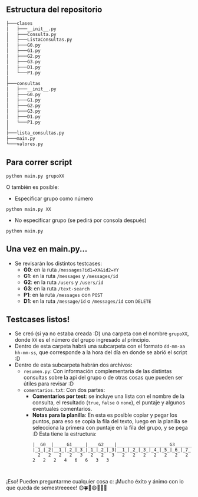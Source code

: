 ## Estructura del repositorio

```bash
├───clases
│   ├───__init__.py
│   ├───Consulta.py
│   ├───ListaConsultas.py
│   ├───G0.py
│   ├───G1.py
│   ├───G2.py
│   ├───G3.py
│   ├───D1.py
│   └───P1.py
│
├───consultas
│   ├───__init__.py
│   ├───G0.py
│   ├───G1.py
│   ├───G2.py
│   ├───G3.py
│   ├───D1.py
│   └───P1.py
│ 
├───lista_consultas.py
├───main.py
└───valores.py
```

## Para correr script
```
python main.py grupoXX
```
O también es posible:
* Especificar grupo como número
```
python main.py XX
```
* No especificar grupo (se pedirá por consola después)
```
python main.py
```

## Una vez en main.py...
* Se revisarán los distintos testcases:
  * **G0**: en la ruta `/messages?id1=XX&id2=YY`
  * **G1**: en la ruta `/messages` y `/messages/id`
  * **G2**: en la ruta `/users` y `/users/id`
  * **G3**: en la ruta `/text-search`
  * **P1**: en la ruta `/messages` con `POST`
  * **D1**: en la ruta `/message/id` o `/messages/id` con `DELETE`
  
 ## Testcases listos!
 * Se creó (si ya no estaba creada :D) una carpeta con el nombre `grupoXX`, donde `XX` es el número del grupo ingresado al principio.
 * Dentro de esta carpeta habrá una subcarpeta con el formato `dd-mm-aa hh-mm-ss`, que corresponde a la hora del día en donde se abrió el script :D
 * Dentro de esta subcarpeta habrán dos archivos:
    * `resumen.py`: Con información complementaria de las distintas consultas sobre la api del grupo o de otras cosas que pueden ser útiles para revisar :D 
    * `comentarios.txt`: Con dos partes:
      * **Comentarios por test**: se incluye una lista con el nombre de la consulta, el resultado (`true`, `false` o `none`), el puntaje y algunos eventuales comentarios.
      * **Notas para la planilla**: En esta es posible copiar y pegar los puntos, para eso se copia la fila del texto, luego en la planilla se selecciona la primera con puntaje en la fila del grupo, y se pega :D
        Esta tiene la estructura:
        ```
        |__G0__|_____G1_____|____G2____|____________________G3____________________|___P1___|___D1___|
        |_1_|_2|__1_|_2_|_3_|_1_|_2_|_3|__1_|_2_|_3_|_4_|_5_|_6_|_7_|_8_|_9_|10|11|___1_|_2|__1_|_2_|
          2   2   2   2   3   2   2   3   2   2   2   2   2   2   2   2   2   2   4   6   6   3   3	
  
      ```

      
¡Eso! Pueden preguntarme cualquier cosa c:
¡Mucho éxito y ánimo con lo que queda de semestreeeee!
😊🍀🎉😄🌱🎊🌳

